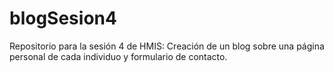 # blogSesion4
Repositorio para la sesión 4 de HMIS: Creación de un blog sobre una página personal de cada individuo y formulario de contacto.
